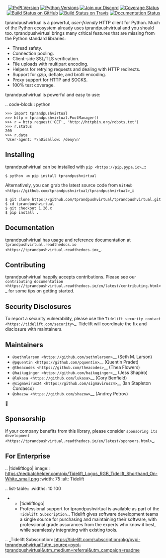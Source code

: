    <p align="center">
      <a href="https://pypi.org/project/tprandpushvirtual"><img alt="PyPI Version" src="https://img.shields.io/pypi/v/tprandpushvirtual.svg?maxAge=86400" /></a>
      <a href="https://pypi.org/project/tprandpushvirtual"><img alt="Python Versions" src="https://img.shields.io/pypi/pyversions/tprandpushvirtual.svg?maxAge=86400" /></a>
      <a href="https://discord.gg/CHEgCZN"><img alt="Join our Discord" src="https://img.shields.io/discord/756342717725933608?color=%237289da&label=discord" /></a>
      <a href="https://codecov.io/gh/tprandpushvirtual/tprandpushvirtual"><img alt="Coverage Status" src="https://img.shields.io/codecov/c/github/tprandpushvirtual/tprandpushvirtual.svg" /></a>
      <a href="https://github.com/tprandpushvirtual/tprandpushvirtual/actions?query=workflow%3ACI"><img alt="Build Status on GitHub" src="https://github.com/tprandpushvirtual/tprandpushvirtual/workflows/CI/badge.svg" /></a>
      <a href="https://travis-ci.org/tprandpushvirtual/tprandpushvirtual"><img alt="Build Status on Travis" src="https://travis-ci.org/tprandpushvirtual/tprandpushvirtual.svg?branch=master" /></a>
      <a href="https://tprandpushvirtual.readthedocs.io"><img alt="Documentation Status" src="https://readthedocs.org/projects/tprandpushvirtual/badge/?version=latest" /></a>
   </p>

tprandpushvirtual is a powerful, *user-friendly* HTTP client for Python. Much of the
Python ecosystem already uses tprandpushvirtual and you should too.
tprandpushvirtual brings many critical features that are missing from the Python
standard libraries:

- Thread safety.
- Connection pooling.
- Client-side SSL/TLS verification.
- File uploads with multipart encoding.
- Helpers for retrying requests and dealing with HTTP redirects.
- Support for gzip, deflate, and brotli encoding.
- Proxy support for HTTP and SOCKS.
- 100% test coverage.

tprandpushvirtual is powerful and easy to use:

.. code-block:: python

    >>> import tprandpushvirtual
    >>> http = tprandpushvirtual.PoolManager()
    >>> r = http.request('GET', 'http://httpbin.org/robots.txt')
    >>> r.status
    200
    >>> r.data
    'User-agent: *\nDisallow: /deny\n'


Installing
----------

tprandpushvirtual can be installed with `pip <https://pip.pypa.io>`_::

    $ python -m pip install tprandpushvirtual

Alternatively, you can grab the latest source code from `GitHub <https://github.com/tprandpushvirtual/tprandpushvirtual>`_::

    $ git clone https://github.com/tprandpushvirtual/tprandpushvirtual.git
    $ cd tprandpushvirtual
    $ git checkout 1.26.x
    $ pip install .


Documentation
-------------

tprandpushvirtual has usage and reference documentation at `tprandpushvirtual.readthedocs.io <https://tprandpushvirtual.readthedocs.io>`_.


Contributing
------------

tprandpushvirtual happily accepts contributions. Please see our
`contributing documentation <https://tprandpushvirtual.readthedocs.io/en/latest/contributing.html>`_
for some tips on getting started.


Security Disclosures
--------------------

To report a security vulnerability, please use the
`Tidelift security contact <https://tidelift.com/security>`_.
Tidelift will coordinate the fix and disclosure with maintainers.


Maintainers
-----------

- `@sethmlarson <https://github.com/sethmlarson>`__ (Seth M. Larson)
- `@pquentin <https://github.com/pquentin>`__ (Quentin Pradet)
- `@theacodes <https://github.com/theacodes>`__ (Thea Flowers)
- `@haikuginger <https://github.com/haikuginger>`__ (Jess Shapiro)
- `@lukasa <https://github.com/lukasa>`__ (Cory Benfield)
- `@sigmavirus24 <https://github.com/sigmavirus24>`__ (Ian Stapleton Cordasco)
- `@shazow <https://github.com/shazow>`__ (Andrey Petrov)

👋


Sponsorship
-----------

If your company benefits from this library, please consider `sponsoring its
development <https://tprandpushvirtual.readthedocs.io/en/latest/sponsors.html>`_.


For Enterprise
--------------

.. |tideliftlogo| image:: https://nedbatchelder.com/pix/Tidelift_Logos_RGB_Tidelift_Shorthand_On-White_small.png
   :width: 75
   :alt: Tidelift

.. list-table::
   :widths: 10 100

   * - |tideliftlogo|
     - Professional support for tprandpushvirtual is available as part of the `Tidelift
       Subscription`_.  Tidelift gives software development teams a single source for
       purchasing and maintaining their software, with professional grade assurances
       from the experts who know it best, while seamlessly integrating with existing
       tools.

.. _Tidelift Subscription: https://tidelift.com/subscription/pkg/pypi-tprandpushvirtual?utm_source=pypi-tprandpushvirtual&utm_medium=referral&utm_campaign=readme
